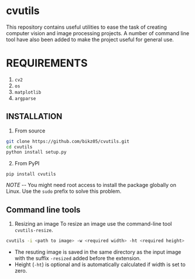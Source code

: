 # cvutils
This repository contains useful utilities to ease the task of creating computer vision and image processing projects. A number of command line tool have also been added to make the project useful for general use.

# REQUIREMENTS
1. `cv2`
2. `os`
3. `matplotlib`
4. `argparse`

## INSTALLATION

1. From source
```bash
git clone https://github.com/bikz05/cvutils.git
cd cvutils
python install setup.py
```

2. From PyPI
```
pip install cvutils
```
_NOTE_ -- You might need root access to install the package globally on Linux. Use the `sudo` prefix to solve this problem.

## Command line tools

1. Resizing an image
To resize an image use the command-line tool `cvutils-resize`.
```bash
cvutils -i <path to image> -w <required width> -ht <required height>
```
* The resuting image is saved in the same directory as the input image with the suffix `-resized` added before the extension.
* Height (`-ht`) is optional and is automatically calculated if width is set to zero.
